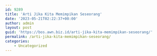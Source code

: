 ```yaml
---
id: 9289
title: 'Arti Jika Kita Memimpikan Seseorang'
date: '2023-05-21T02:22:37+00:00'
author: admin
layout: post
guid: 'https://bos.awn.biz.id/arti-jika-kita-memimpikan-seseorang/'
permalink: /arti-jika-kita-memimpikan-seseorang/
categories:
    - Uncategorized
---
```



